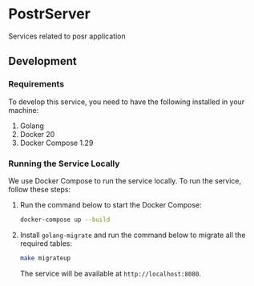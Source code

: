 # PostrServer
Services related to posr application

## Development

### Requirements

To develop this service, you need to have the following installed in your machine:

1. Golang
2. Docker 20
3. Docker Compose 1.29

### Running the Service Locally

We use Docker Compose to run the service locally. To run the service, follow these steps:

1. Run the command below to start the Docker Compose:

    ```bash
    docker-compose up --build
    ```

2. Install `golang-migrate` and run the command below to migrate all the required tables:

    ```bash
    make migrateup
    ```

   The service will be available at `http://localhost:8080`.
